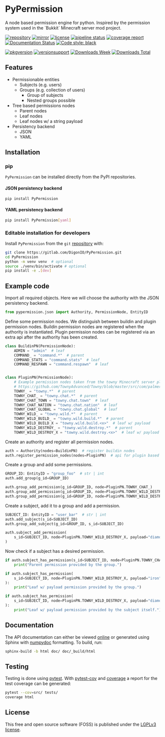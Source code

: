 # PyPermission

<p>
    A node based permission engine for python.
    Inspired by the permission system used in the `Bukkit` Minecraft server mod project.
</p>

[![repository](https://img.shields.io/badge/src-GitLab-orange)](https://gitlab.com/DigonIO/scheduler)
[![mirror](https://img.shields.io/badge/mirror-GitHub-orange)](https://github.com/DigonIO/scheduler)
[![license](https://img.shields.io/badge/license-LGPLv3-orange)](https://gitlab.com/DigonIO/scheduler/-/blob/master/LICENSE)
[![pipeline status](https://gitlab.com/DigonIO/scheduler/badges/master/pipeline.svg)](https://gitlab.com/DigonIO/scheduler/-/pipelines)
[![coverage report](https://gitlab.com/DigonIO/scheduler/badges/master/coverage.svg)](https://gitlab.com/DigonIO/scheduler/-/pipelines)
[![Documentation Status](https://readthedocs.org/projects/python-scheduler/badge/?version=latest)](https://python-scheduler.readthedocs.io/en/latest/?badge=latest)
[![Code style: black](https://gitlab.com/DigonIO/scheduler/-/raw/master/doc/_assets/code_style_black.svg)](https://github.com/psf/black)

[![pkgversion](https://img.shields.io/pypi/v/scheduler)](https://pypi.org/project/scheduler/)
[![versionsupport](https://img.shields.io/pypi/pyversions/scheduler)](https://pypi.org/project/scheduler/)
[![Downloads Week](https://pepy.tech/badge/scheduler/week)](https://pepy.tech/project/scheduler)
[![Downloads Total](https://pepy.tech/badge/scheduler)](https://pepy.tech/project/scheduler)

## Features

+ Permissionable entities
  + Subjects (e.g. users)
  + Groups (e.g. collection of users)
    + Group of subjects
    + Nested groups possible
+ Tree based permissions nodes
  + Parent nodes
  + Leaf nodes
  + Leaf nodes w/ a string payload
+ Persistency backend
  + JSON
  + YAML

## Installation

### pip

`PyPermission` can be installed directly from the PyPI repositories.

#### JSON persistency backend

```bash
pip install PyPermission
```

#### YAML persistency backend

```bash
pip install PyPermission[yaml]
```

### Editable installation for developers

Install `PyPermission` from the `git`
[repository](https://gitlab.com/DigonIO/PyPermission) with:

```bash
git clone https://gitlab.com/DigonIO/PyPermission.git
cd PyPermission
python -m venv venv  # optional
source ./venv/bin/activate # optional
pip install -e .[dev]
```

## Example code

Import all required objects. Here we will choose the authority with the JSON persistency backend.

```py
from pypermission.json import Authority, PermissionNode, EntityID
```

Define some permission nodes. We distinguish between buildin and plugin permission nodes.
Buildin permission nodes are registered when the authority is instantiated.
Plugin permission nodes can be registered via an extra api after the authority has been created.

```py
class BuildinPN(PermissionNode):
    ADMIN = "admin"  # leaf
    COMMAND_ = "command.*"  # parent
    COMMAND_STATS = "command.stats"  # leaf
    COMMAND_RESPAWN = "command.respawn"  # leaf


class PluginPN(PermissionNode):
    # Example permission nodes taken from the towny Minecraft server plugin
    # https://github.com/TownyAdvanced/Towny/blob/master/src/com/palmergames/bukkit/towny/permissions/PermissionNodes.java
    TOWNY_ = "towny.*"  # parent
    TOWNY_CHAT_ = "towny.chat.*"  # parent
    TOWNY_CHAT_TOWN = "towny.chat.town"  # leaf
    TOWNY_CHAT_NATION = "towny.chat.nation"  # leaf
    TOWNY_CHAT_GLOBAL = "towny.chat.global"  # leaf
    TOWNY_WILD_ = "towny.wild.*"  # parent
    TOWNY_WILD_BUILD_ = "towny.wild.build.*"  # parent
    TOWNY_WILD_BUILD_X = "towny.wild.build.<x>"  # leaf w/ payload
    TOWNY_WILD_DESTROY_ = "towny.wild.destroy.*"  # parent
    TOWNY_WILD_DESTROY_X = "towny.wild.destroy.<x>"  # leaf w/ payload
```

Create an authority and register all permission nodes.

```py
auth = Authority(nodes=BuildinPN)  # register buildin nodes
auth.register_permission_nodes(nodes=PluginPN)  # api for plugin based node registration
```

Create a group and add some permissions.

```py
GROUP_ID: EntityID = "group_foo"  # str | int
auth.add_group(g_id=GROUP_ID)

auth.group_add_permission(g_id=GROUP_ID, node=PluginPN.TOWNY_CHAT_)
auth.group_add_permission(g_id=GROUP_ID, node=PluginPN.TOWNY_WILD_DESTROY_X, payload="iron")
auth.group_add_permission(g_id=GROUP_ID, node=PluginPN.TOWNY_WILD_DESTROY_X, payload="gold")
```

Create a subject, add it to a group and add a permission.

```py
SUBJECT_ID: EntityID = "user_bar"  # str | int
auth.add_subject(s_id=SUBJECT_ID)
auth.group_add_subject(g_id=GROUP_ID, s_id=SUBJECT_ID)

auth.subject_add_permission(
    s_id=SUBJECT_ID, node=PluginPN.TOWNY_WILD_DESTROY_X, payload="diamond"
)
```

Now check if a subject has a desired permission.

```py
if auth.subject_has_permission(s_id=SUBJECT_ID, node=PluginPN.TOWNY_CHAT_TOWN):
    print("Parent permission provided by the group.")

if auth.subject_has_permission(
    s_id=SUBJECT_ID, node=PluginPN.TOWNY_WILD_DESTROY_X, payload="iron"
):
    print("Leaf w/ payload permission provided by the group.")

if auth.subject_has_permission(
    s_id=SUBJECT_ID, node=PluginPN.TOWNY_WILD_DESTROY_X, payload="diamond"
):
    print("Leaf w/ payload permission provided by the subject itself.")
```

## Documentation

The API documentation can either be viewed
[online](https://pypermission.readthedocs.io/en/latest/readme.html)
or generated using Sphinx with [numpydoc](https://numpydoc.readthedocs.io/en/latest/format.html)
formatting. To build, run:

```bash
sphinx-build -b html doc/ doc/_build/html
```


## Testing

Testing is done using [pytest](https://pypi.org/project/pytest/). With
[pytest-cov](https://pypi.org/project/pytest-cov/) and
[coverage](https://pypi.org/project/coverage/) a report for the test coverage can be generated:

```bash
pytest --cov=src/ tests/
coverage html
```

## License

This free and open source software (FOSS) is published under the [LGPLv3 license](https://www.gnu.org/licenses/lgpl-3.0.en.html).
